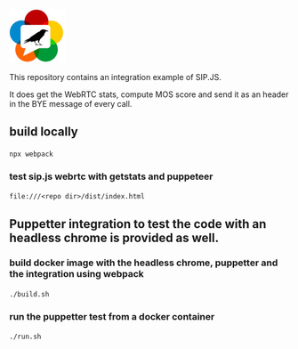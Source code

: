 
![raven_rtc](dist/logo_s.jpg)

This repository contains an integration example of SIP.JS.

It does get the WebRTC stats, compute MOS score and send it as an header in the BYE message of every call.


## build locally

`npx webpack`

### test sip.js webrtc with getstats and puppeteer

`file:///<repo dir>/dist/index.html`



## Puppetter integration to test the code with an headless chrome is provided as well.

### build docker image with the headless chrome, puppetter and the integration using webpack 
`./build.sh`

### run the puppetter test from a docker container
`./run.sh`
